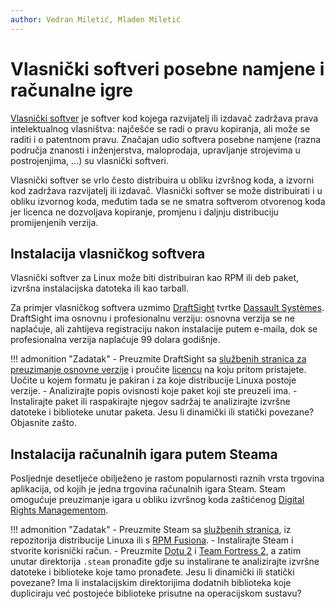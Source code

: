 ```yaml
---
author: Vedran Miletić, Mladen Miletić
---
```


# Vlasnički softveri posebne namjene i računalne igre

[Vlasnički softver](https://en.wikipedia.org/wiki/Proprietary_software) je softver kod kojega razvijatelj ili izdavač zadržava prava intelektualnog vlasništva: najčešće se radi o pravu kopiranja, ali može se raditi i o patentnom pravu. Značajan udio softvera posebne namjene (razna područja znanosti i inženjerstva, maloprodaja, upravljanje strojevima u postrojenjima, ...) su vlasnički softveri.

Vlasnički softver se vrlo često distribuira u obliku izvršnog koda, a izvorni kod zadržava razvijatelj ili izdavač. Vlasnički softver se može distribuirati i u obliku izvornog koda, međutim tada se ne smatra softverom otvorenog koda jer licenca ne dozvoljava kopiranje, promjenu i daljnju distribuciju promijenjenih verzija.

## Instalacija vlasničkog softvera

Vlasnički softver za Linux može biti distribuiran kao RPM ili deb paket, izvršna instalacijska datoteka ili kao tarball.

Za primjer vlasničkog softvera uzmimo [DraftSight](https://www.draftsight.com/) tvrtke [Dassault Systèmes](https://www.3ds.com/). DraftSight ima osnovnu i profesionalnu verziju: osnovna verzija se ne naplaćuje, ali zahtijeva registraciju nakon instalacije putem e-maila, dok se profesionalna verzija naplaćuje 99 dolara godišnje.

!!! admonition "Zadatak"
    - Preuzmite DraftSight sa [službenih stranica za preuzimanje osnovne verzije](https://www.draftsight.com/freetrial) i proučite [licencu](https://www.draftsight.com/support/license-agreement) na koju pritom pristajete. Uočite u kojem formatu je pakiran i za koje distribucije Linuxa postoje verzije.
    - Analizirajte popis ovisnosti koje paket koji ste preuzeli ima.
    - Instalirajte paket ili raspakirajte njegov sadržaj te analizirajte izvršne datoteke i biblioteke unutar paketa. Jesu li dinamički ili statički povezane? Objasnite zašto.

## Instalacija računalnih igara putem Steama

Posljednje desetljeće obilježeno je rastom popularnosti raznih vrsta trgovina aplikacija, od kojih je jedna trgovina računalnih igara Steam. Steam omogućuje preuzimanje igara u obliku izvršnog koda zaštićenog [Digital Rights Managementom](https://www.eff.org/issues/drm).

!!! admonition "Zadatak"
    - Preuzmite Steam sa [službenih stranica](https://store.steampowered.com/about/), iz repozitorija distribucije Linuxa ili s [RPM Fusiona](https://rpmfusion.org/).
    - Instalirajte Steam i stvorite korisnički račun.
    - Preuzmite [Dotu 2](https://store.steampowered.com/app/570/Dota_2/) i [Team Fortress 2](https://store.steampowered.com/app/440/Team_Fortress_2/), a zatim unutar direktorija `.steam` pronađite gdje su instalirane te analizirajte izvršne datoteke i biblioteke koje tamo pronađete. Jesu li dinamički ili statički povezane? Ima li instalacijskim direktorijima dodatnih biblioteka koje dupliciraju već postojeće biblioteke prisutne na operacijskom sustavu?
